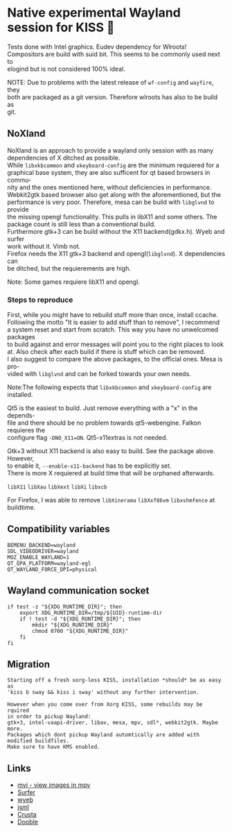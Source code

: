 # Native experimental Wayland session for KISS 🌿

Tests done with Intel graphics. Eudev dependency for Wlroots!  
Compositors are build with suid bit. This seems to be commonly used next to  
elogind but is not considered 100% ideal.   

NOTE: Due to problems with the latest release of `wf-config` and `wayfire`, they   
both are packaged as a git version. Therefore wlroots has also to be build as  
git.


## NoXland

NoXland is an approach to provide a wayland only session with as many  
dependencies of X ditched as possible.  
While `libxkbcommon` and `xkeyboard-config` are the minimum requiered for a  
graphical base system, they are also sufficent for qt based browsers in commu-   
nity and the ones mentioned here, without deficiencies in performance.  
Webkit2gtk based browser also get along with the aforementioned, but the  
performance is very poor. Therefore, mesa can be build with `libglvnd` to provide  
the missing opengl functionality. This pulls in libX11 and some others. The  
package count is still less than a conventional build.   
Furthermore gtk+3 can be build without the X11 backend(gdkx.h). Wyeb and surfer  
work without it. Vimb not.  
Firefox needs the X11 gtk+3 backend and opengl(`libglvnd`). X dependencies can  
be ditched, but the requierements are high.  
  
Note: Some games requiere libX11 and opengl.  
  
  
### Steps to reproduce  
First, while you might have to rebuild stuff more than once, install ccache.  
Following the motto "It is easier to add stuff than to remove", I recommend  
a system reset and start from scratch. This way you have no unwelcomed packages  
to build against and error messages will point you to the right places to look  
at. Also check after each build if there is stuff which can be removed.  
I also suggest to compare the above packages, to the official ones. Mesa is pro-  
vided with `libglvnd` and can be forked towards your own needs.  

Note:The following expects  that `libxkbcommon` and `xkeyboard-config` are  
     installed.  

Qt5 is the easiest to build. Just remove everything with a "x" in the depends-  
file and there should be no problem towards qt5-webengine. Falkon requieres the  
configure flag `-DNO_X11=ON`. Qt5-x11extras is not needed.  

Gtk+3 without X11 backend is also easy to build. See the package above. However,  
to enable it, `--enable-x11-backend` has to be explicitly set.  
There is more X requiered at build time that will be orphaned afterwards.

`libX11` `libXau` `libXext` `libXi` `libxcb`  

For Firefox, I was able to remove `libXinerama` `libXxf86vm` `libxshmfence` at  
buildtime.


## Compatibility variables
```
BEMENU_BACKEND=wayland
SDL_VIDEODRIVER=wayland
MOZ_ENABLE_WAYLAND=1
QT_QPA_PLATFORM=wayland-egl
QT_WAYLAND_FORCE_DPI=physical
```

## Wayland communication socket
```
if test -z "${XDG_RUNTIME_DIR}"; then
    export XDG_RUNTIME_DIR=/tmp/${UID}-runtime-dir
    if ! test -d "${XDG_RUNTIME_DIR}"; then
        mkdir "${XDG_RUNTIME_DIR}"
        chmod 0700 "${XDG_RUNTIME_DIR}"
    fi
fi
```

## Migration
```
Starting off a fresh xorg-less KISS, installation *should* be as easy as
'kiss b sway && kiss i sway' without any further intervention.

However when you come over from Xorg KISS, some rebuilds may be rquired
in order to pickup Wayland:
gtk+3, intel-vaapi-driver, libav, mesa, mpv, sdl*, webkit2gtk. Maybe more.
Packages which dont pickup Wayland automtically are added with modified buildfiles.
Make sure to have KMS enabled.
```

## Links
- [mvi - view images in mpv](https://github.com/occivink/mpv-image-viewer)  
- [Surfer](https://github.com/nihilowy/surfer) 
- [wyeb](https://github.com/jun7/wyeb)  
- [jsml](https://github.com/troysung/jsml)  
- [Crusta](https://github.com/Tarptaeya/Crusta)
- [Dooble](https://github.com/textbrowser/dooble/tree/master/2.x)

